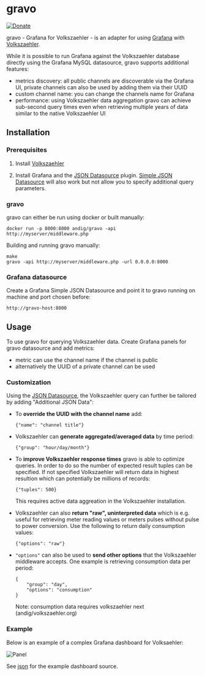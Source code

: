 # gravo
[![Donate](https://img.shields.io/badge/Donate-PayPal-green.svg)](https://www.paypal.com/cgi-bin/webscr?cmd=_s-xclick&hosted_button_id=BB3W3WH7GVSNW)

gravo - Grafana for Volkszaehler - is an adapter for using [Grafana](https://grafana.com) with [Volkszaehler](https://volkszaehler.org).

While it is possible to run Grafana against the Volkszaehler database directly using the Grafana MySQL datasource, gravo supports additional features:

- metrics discovery: all public channels are discoverable via the Grafana UI, private channels can also be used by adding them via their UUID
- custom channel name: you can change the channels name for Grafana
- performance: using Volkszaehler data aggregation gravo can achieve sub-second query times even when retrieving multiple years of data similar to the native Volkszaehler UI


## Installation

### Prerequisites

  1. Install [Volkszaehler](https://github.com/volkszaehler/volkszaehler.org)

  2. Install Grafana and the [JSON Datasource](https://github.com/simPod/grafana-json-datasource) plugin. [Simple JSON Datasource](https://github.com/grafana/simple-json-datasource) will also work but not allow you to specify additional query parameters.

### gravo

gravo can either be run using docker or built manually:

    docker run -p 8000:8000 andig/gravo -api http://myserver/middleware.php

Building and running gravo manually:

    make
    gravo -api http://myserver/middleware.php -url 0.0.0.0:8000 

### Grafana datasource

Create a Grafana Simple JSON Datasource and point it to gravo running on machine and port chosen before:

    http://gravo-host:8000

## Usage

To use gravo for querying Volkszaehler data. Create Grafana panels for gravo datasource and add metrics:

- metric can use the channel name if the channel is public
- alternatively the UUID of a private channel can be used

### Customization

Using the [JSON Datasource](https://github.com/simPod/grafana-json-datasource), the Volkszaehler query can further be tailored by adding "Additional JSON Data":

- To **override the UUID with the channel name** add:

      {"name": "channel title"}

- Volkszaehler can **generate aggregated/averaged data** by time period:

      {"group": "hour/day/month"}

- To **improve Volkszaehler response times** gravo is able to optimize queries. In order to do so the number of expected result tuples can be specified. If not specified Volkszaehler will return data in highest resultion which can potentially be millions of records:

      {"tuples": 500}

  This requires active data aggreation in the Volkszaehler installation.

- Volkszaehler can also **return "raw", uninterpreted data** which is e.g. useful for retrieving meter reading values or meters pulses without pulse to power conversion. Use the following to return daily consumption values:

      {"options": "raw"}

- `"options"` can also be used to **send other options** that the Volkszaehler middleware accepts. One example is retrieving consumption data per period:

      {
          "group": "day",
          "options": "consumption"
      }

  Note: consumption data requires volkszaehler next (andig/volkszaehler.org)
  
### Example

Below is an example of a complex Grafana dashboard for Volksaehler:

  ![Panel](https://github.com/andig/gravo/blob/master/doc/dashboard.png)

See [json](https://github.com/andig/gravo/blob/master/doc/dashboard.json) for the example dashboard source.